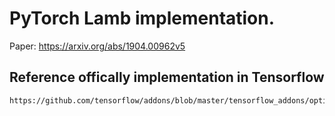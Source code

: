 # PyTorch Lamb implementation.
Paper: https://arxiv.org/abs/1904.00962v5 

## Reference offically implementation in Tensorflow
```
https://github.com/tensorflow/addons/blob/master/tensorflow_addons/optimizers/lamb.py
```



